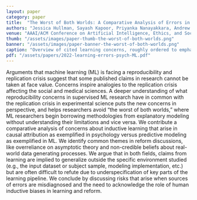 ```yaml
---
layout: paper
category: paper
title:  "The Worst of Both Worlds: A Comparative Analysis of Errors in Learning from Data in Psychology and Machine Learning"
authors: "Jessica Hullman, Sayash Kapoor, Priyanka Nanayakkara, Andrew Gelman, Arvind Narayanan"
venue: "AAAI/ACM Conference on Artificial Intelligence, Ethics, and Society"
thumb: "/assets/images/paper-thumb-the-worst-of-both-worlds.png"
banner: "/assets/images/paper-banner-the-worst-of-both-worlds.png"
caption: "Overview of cited learning concerns, roughly ordered to emphasize similarities across social psychology and ML."
pdf: "/assets/papers/2022-learning-errors-psych-ML.pdf"
---
```


<!-- abstract -->
Arguments that machine learning (ML) is facing a reproducibility and replication crisis suggest that some published claims in research cannot be taken at face value. Concerns inspire analogies to the replication crisis affecting the social and medical sciences. A deeper understanding of what reproducibility concerns in supervised ML research have in common with the replication crisis in experimental science puts the new concerns in perspective, and helps researchers avoid “the worst of both worlds,” where ML researchers begin borrowing methodologies from explanatory modeling without understanding their limitations and vice versa. We contribute a comparative analysis of concerns about inductive learning that arise in causal attribution as exemplified in psychology versus predictive modeling as exemplified in ML. We identify common themes in reform discussions, like overreliance on asymptotic theory and non-credible beliefs about real-world data generating processes. We argue that in both fields, claims from learning are implied to generalize outside the specific environment studied (e.g., the input dataset or subject sample, modeling implementation, etc.) but are often difficult to refute due to underspecification of key parts of the learning pipeline. We conclude by discussing risks that arise when sources of errors are misdiagnosed and the need to acknowledge the role of human inductive biases in learning and reform.
